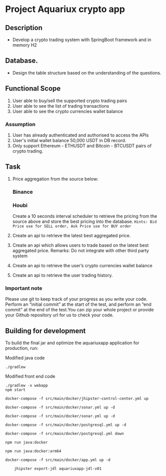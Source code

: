# Project Aquariux crypto app

## Description

- Develop a crypto trading system with SpringBoot framework and in memory H2

## Database.

- Design the table structure based on the understanding of the questions.

## Functional Scope

1. User able to buy/sell the supported crypto trading pairs
2. User able to see the list of trading transactions
3. User able to see the crypto currencies wallet balance

### Assumption

1. User has already authenticated and authorised to access the APIs
2. User's initial wallet balance 50,000 USDT in DB record.
3. Only support Ethereum - ETHUSDT and Bitcoin - BTCUSDT pairs of crypto trading.

## Task

1. Price aggregation from the source below:

   ### Binance

   [url binance api]: https://api.binance.com/api/v3/ticker/bookTicker

   ### Houbi

   [url houbi api]: https://api.huobi.pro/market/tickers

   Create a 10 seconds interval scheduler to retrieve the pricing from the source above and store the best pricing into the database.
   `Hints: Bid Price use for SELL order, Ask Price use for BUY order`

2. Create an api to retrieve the latest best aggregated price.
3. Create an api which allows users to trade based on the latest best aggregated price.
   Remarks: Do not integrate with other third party system
4. Create an api to retrieve the user’s crypto currencies wallet balance
5. Create an api to retrieve the user trading history.

### Important note

Please use git to keep track of your progress as you write your code. Perform an “initial commit” at the start of the test, and perform an “end commit” at the end of the test.You can zip your whole project or provide your Github repository url for us to check your code.

## Building for development

To build the final jar and optimize the aquariuxapp application for production, run:

Modified java code

```
./gradlew
```

Modified front end code

```
./gradlew -x webapp
npm start
```

```
docker-compose -f src/main/docker/jhipster-control-center.yml up
```

```
docker-compose -f src/main/docker/sonar.yml up -d
```

```
docker-compose -f src/main/docker/sonar.yml up -d
```

```
docker-compose -f src/main/docker/postgresql.yml up -d
```

```
docker-compose -f src/main/docker/postgresql.yml down
```

```
npm run java:docker
```

```
npm run java:docker:arm64
```

```
docker-compose -f src/main/docker/app.yml up -d
```

```
    jhipster export-jdl aquariuxapp-jdl-v01
```

